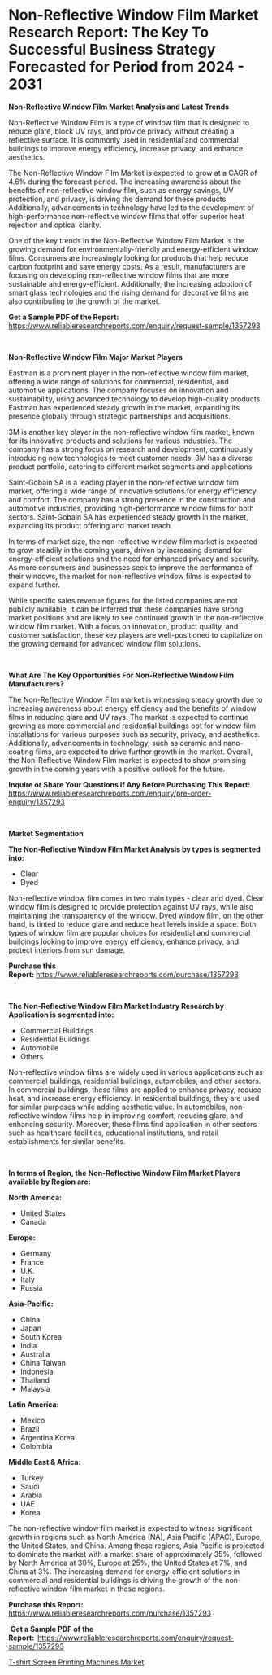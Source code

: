 <p><h1>Non-Reflective Window Film Market Research Report: The Key To Successful Business Strategy Forecasted for Period from 2024 - 2031</h1></p><p><strong>Non-Reflective Window Film Market Analysis and Latest Trends</strong></p>
<p><p>Non-Reflective Window Film is a type of window film that is designed to reduce glare, block UV rays, and provide privacy without creating a reflective surface. It is commonly used in residential and commercial buildings to improve energy efficiency, increase privacy, and enhance aesthetics.</p><p>The Non-Reflective Window Film Market is expected to grow at a CAGR of 4.6% during the forecast period. The increasing awareness about the benefits of non-reflective window film, such as energy savings, UV protection, and privacy, is driving the demand for these products. Additionally, advancements in technology have led to the development of high-performance non-reflective window films that offer superior heat rejection and optical clarity.</p><p>One of the key trends in the Non-Reflective Window Film Market is the growing demand for environmentally-friendly and energy-efficient window films. Consumers are increasingly looking for products that help reduce carbon footprint and save energy costs. As a result, manufacturers are focusing on developing non-reflective window films that are more sustainable and energy-efficient. Additionally, the increasing adoption of smart glass technologies and the rising demand for decorative films are also contributing to the growth of the market.</p></p>
<p><strong>Get a Sample PDF of the Report:&nbsp;</strong> <a href="https://www.reliableresearchreports.com/enquiry/request-sample/1357293">https://www.reliableresearchreports.com/enquiry/request-sample/1357293</a></p>
<p>&nbsp;</p>
<p><strong>Non-Reflective Window Film Major Market Players</strong></p>
<p><p>Eastman is a prominent player in the non-reflective window film market, offering a wide range of solutions for commercial, residential, and automotive applications. The company focuses on innovation and sustainability, using advanced technology to develop high-quality products. Eastman has experienced steady growth in the market, expanding its presence globally through strategic partnerships and acquisitions.</p><p>3M is another key player in the non-reflective window film market, known for its innovative products and solutions for various industries. The company has a strong focus on research and development, continuously introducing new technologies to meet customer needs. 3M has a diverse product portfolio, catering to different market segments and applications.</p><p>Saint-Gobain SA is a leading player in the non-reflective window film market, offering a wide range of innovative solutions for energy efficiency and comfort. The company has a strong presence in the construction and automotive industries, providing high-performance window films for both sectors. Saint-Gobain SA has experienced steady growth in the market, expanding its product offering and market reach.</p><p>In terms of market size, the non-reflective window film market is expected to grow steadily in the coming years, driven by increasing demand for energy-efficient solutions and the need for enhanced privacy and security. As more consumers and businesses seek to improve the performance of their windows, the market for non-reflective window films is expected to expand further.</p><p>While specific sales revenue figures for the listed companies are not publicly available, it can be inferred that these companies have strong market positions and are likely to see continued growth in the non-reflective window film market. With a focus on innovation, product quality, and customer satisfaction, these key players are well-positioned to capitalize on the growing demand for advanced window film solutions.</p></p>
<p>&nbsp;</p>
<p><strong>What Are The Key Opportunities For Non-Reflective Window Film Manufacturers?</strong></p>
<p><p>The Non-Reflective Window Film market is witnessing steady growth due to increasing awareness about energy efficiency and the benefits of window films in reducing glare and UV rays. The market is expected to continue growing as more commercial and residential buildings opt for window film installations for various purposes such as security, privacy, and aesthetics. Additionally, advancements in technology, such as ceramic and nano-coating films, are expected to drive further growth in the market. Overall, the Non-Reflective Window Film market is expected to show promising growth in the coming years with a positive outlook for the future.</p></p>
<p><strong>Inquire or Share Your Questions If Any Before Purchasing This Report:</strong> <a href="https://www.reliableresearchreports.com/enquiry/pre-order-enquiry/1357293">https://www.reliableresearchreports.com/enquiry/pre-order-enquiry/1357293</a></p>
<p>&nbsp;</p>
<p><strong>Market Segmentation</strong></p>
<p><strong>The Non-Reflective Window Film Market Analysis by types is segmented into:</strong></p>
<p><ul><li>Clear</li><li>Dyed</li></ul></p>
<p><p>Non-reflective window film comes in two main types - clear and dyed. Clear window film is designed to provide protection against UV rays, while also maintaining the transparency of the window. Dyed window film, on the other hand, is tinted to reduce glare and reduce heat levels inside a space. Both types of window film are popular choices for residential and commercial buildings looking to improve energy efficiency, enhance privacy, and protect interiors from sun damage.</p></p>
<p><strong>Purchase this Report:&nbsp;</strong><a href="https://www.reliableresearchreports.com/purchase/1357293">https://www.reliableresearchreports.com/purchase/1357293</a></p>
<p>&nbsp;</p>
<p><strong>The Non-Reflective Window Film Market Industry Research by Application is segmented into:</strong></p>
<p><ul><li>Commercial Buildings</li><li>Residential Buildings</li><li>Automobile</li><li>Others</li></ul></p>
<p><p>Non-reflective window films are widely used in various applications such as commercial buildings, residential buildings, automobiles, and other sectors. In commercial buildings, these films are applied to enhance privacy, reduce heat, and increase energy efficiency. In residential buildings, they are used for similar purposes while adding aesthetic value. In automobiles, non-reflective window films help in improving comfort, reducing glare, and enhancing security. Moreover, these films find application in other sectors such as healthcare facilities, educational institutions, and retail establishments for similar benefits.</p></p>
<p>&nbsp;</p>
<p><strong>In terms of Region, the Non-Reflective Window Film Market Players available by Region are:</strong></p>
<p>
    <p> <strong> North America: </strong>
        <ul>
            <li>United States</li>
            <li>Canada</li>
        </ul>
        </p> 
    <p> <strong> Europe: </strong>
        <ul>
            <li>Germany</li>
            <li>France</li>
            <li>U.K.</li>
            <li>Italy</li>
            <li>Russia</li>
        </ul>
        </p> 
    <p> <strong> Asia-Pacific: </strong>
        <ul>
            <li>China</li>
            <li>Japan</li>
            <li>South Korea</li>
            <li>India</li>
            <li>Australia</li>
            <li>China Taiwan</li>
            <li>Indonesia</li>
            <li>Thailand</li>
            <li>Malaysia</li>
        </ul>
        </p> 
    <p> <strong> Latin America: </strong>
        <ul>
            <li>Mexico</li>
            <li>Brazil</li>
            <li>Argentina Korea</li>
            <li>Colombia</li>
        </ul>
        </p> 
    <p> <strong> Middle East & Africa: </strong>
        <ul>
            <li>Turkey</li>
            <li>Saudi</li>
            <li>Arabia</li>
            <li>UAE</li>
            <li>Korea</li>
        </ul>
    </p>
    </p>
<p><p>The non-reflective window film market is expected to witness significant growth in regions such as North America (NA), Asia Pacific (APAC), Europe, the United States, and China. Among these regions, Asia Pacific is projected to dominate the market with a market share of approximately 35%, followed by North America at 30%, Europe at 25%, the United States at 7%, and China at 3%. The increasing demand for energy-efficient solutions in commercial and residential buildings is driving the growth of the non-reflective window film market in these regions.</p></p>
<p><strong>Purchase this Report: </strong><a href="https://www.reliableresearchreports.com/purchase/1357293">https://www.reliableresearchreports.com/purchase/1357293</a></p>
<p>&nbsp;<strong>Get a Sample PDF of the Report:&nbsp;&nbsp;</strong><a href="https://www.reliableresearchreports.com/enquiry/request-sample/1357293">https://www.reliableresearchreports.com/enquiry/request-sample/1357293</a></p>
<p><strong></strong></p>
<p><p><a href="https://artistic-helicopter-ca9.notion.site/T-shirt-Screen-Printing-Machines-Market-Offers-Provide-Insightful-Data-for-the-Time-Period-from-2024-90220f0f9e13446d90a1899d2733c06f">T-shirt Screen Printing Machines Market</a></p></p>